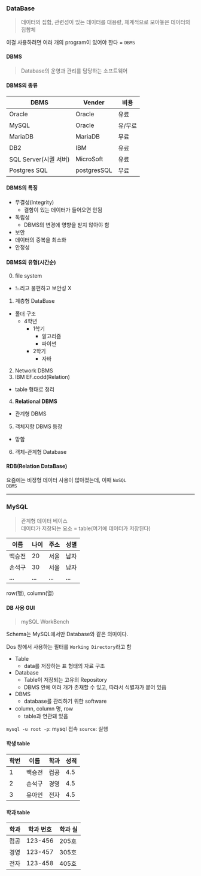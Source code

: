 ### DataBase
> 데이터의 집합, 관련성이 있는 데이터를 대용량, 체계적으로 모아놓은 데이터의 집합체

이걸 사용하려면 여러 개의 program이 있어야 한다 = <code>DBMS</code>

#### DBMS
> Database의 운영과 관리를 담당하는 소프트웨어 

#### DBMS의 종류
|DBMS|Vender|비용|
|------|---|---|
|Oracle|Oracle|유료|
|MySQL|Oracle|유/무료|
|MariaDB|MariaDB|무료|
|DB2|IBM|유료|
|SQL Server(시퀄 서버)|MicroSoft|유료|
|Postgres SQL|postgresSQL|무료|

#### DBMS의 특징
- 무결성(Integrity)
  - 결함이 있는 데이터가 들어오면 안됨
- 독립성
  - DBMS의 변경에 영향을 받지 않아야 함
- 보안
- 데이터의 중복을 최소화
- 안정성

#### DBMS의 유형(시간순)
0. file system
  - 느리고 불편하고 보안성 X
1. 계층형 DataBase
  - 폴더 구조
    - 4학년
      - 1학기
        - 알고리즘
        - 파이썬
      - 2학기
        - 자바
2. Network DBMS
3. IBM EF.codd(Relation)
  - table 형태로 정리
4. **Relational DBMS**
  - 관계형 DBMS
5. 객체지향 DBMS 등장
  - 망함
6. 객체-관계형 Database

#### RDB(Relation DataBase)
요즘에는 비정형 데이터 사용이 많아졌는데, 이때 <code>NoSQL DBMS</code>

---

### MySQL
> 관계형 데이터 베이스<br>
> 데이터가 저장되는 요소 = table(여기에 데이터가 저장된다)

|이름|나이|주소|성별|
|------|---|---|---|
|백승전|20|서울|남자|
|손석구|30|서울|남자|
|...|...|...|...|

row(행), column(열)

#### DB 사용 GUI
> mySQL WorkBench

Schema는 MySQL에서만 Database와 같은 의미이다.

Dos 창에서 사용하는 필터를 <code>Working Directory</code>라고 함

- Table
  - data를 저장하는 표 형태의 자료 구조
- Database
  - Table이 저장되는 고유의 Repository
  - DBMS 안에 여러 개가 존재할 수 있고, 따라서 식별자가 붙어 있음
- DBMS
  - database를 관리하기 위한 software
- column, column 명, row
  - table과 연관돼 있음

<code>mysql -u root -p</code>: mysql 접속
<code>source</code>: 실행

#### 학생 table
|학번|이름|학과|성적|
|------|---|---|---|
|1|백승전|컴공|4.5|
|2|손석구|경영|4.5|
|3|유아인|전자|4.5|

#### 학과 table
|학과|학과 번호|학과 실|
|------|---|---|
|컴공|123-456|205호|
|경영|123-457|305호|
|전자|123-458|405호|
